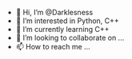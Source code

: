- 👋 Hi, I’m @Darklesness
- 👀 I’m interested in Python, C++
- 🌱 I’m currently learning C++
- 💞️ I’m looking to collaborate on ...
- 📫 How to reach me ...

<!---
Darklesness/Darklesness is a ✨ special ✨ repository because its `README.md` (this file) appears on your GitHub profile.
You can click the Preview link to take a look at your changes.
--->
